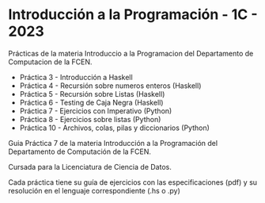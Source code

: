 # Introducción a la Programación - 1C - 2023
Prácticas de la materia Introduccio a la Programacion del Departamento de Computacion de la FCEN.



- Práctica 3 - Introducción a Haskell
- Práctica 4 - Recursión sobre numeros enteros (Haskell)
- Práctica 5 - Recursión sobre Listas (Haskell)
- Práctica 6 - Testing de Caja Negra (Haskell)
- Práctica 7 - Ejercicios con Imperativo (Python)
- Práctica 8 - Ejercicios sobre listas (Python)
- Práctica 10 - Archivos, colas, pilas y diccionarios (Python)

Guia Práctica 7 de la materia Introducción a la Programación del Departamento de Computación de la FCEN.

Cursada para la Licenciatura de Ciencia de Datos.

Cada práctica tiene su guía de ejercicios con las especificaciones (pdf) y su resolución en el lenguaje correspondiente (.hs o .py) 
